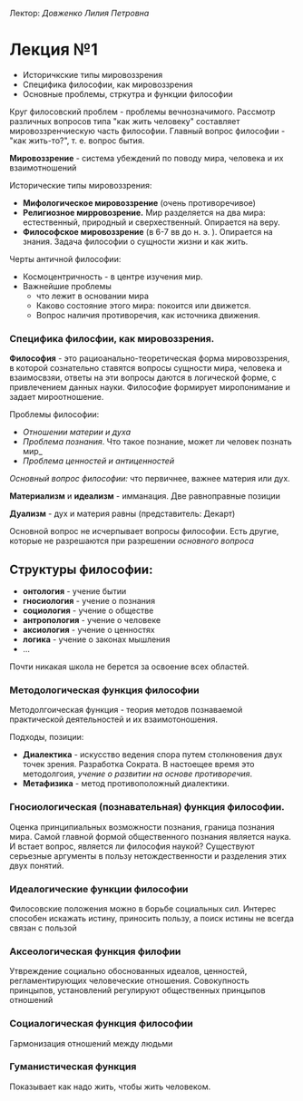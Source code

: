 Лектор: _Довженко Лилия Петровна_

# Лекция №1

-   Историчкские типы мировоззрения
-   Специфика философии, как мировоззрения
-   Основные проблемы, стркутра и функции философии

Круг филосовский проблем - проблемы вечнозначимого. Рассмотр различных вопросов типа "как жить человеку" составляет мировоззренчиескую часть философии.
Главный вопрос философии - "как жить-то?", т. е. вопрос бытия.

__Мировоззрение__ - система убеждений по поводу мира, человека и их взаимотношений

Исторические типы мировоззрения:
-   __Мифологическое мировоззрение__ (очень противоречивое)
-   __Религиозное мирровозрение.__ Мир разделяется на два мира: естественный, природный и сверхественный. Опирается на веру.
-   __Философское мировоззрение__ (в 6-7 вв до н. э. ). Опирается на знания. Задача философии о сущности жизни и как жить.

Черты античной философии:
-   Космоцентричность - в центре изучения мир.
-   Важнейшие проблемы
    -   что лежит в основании мира
    -   Каково состояние этого мира: покоится или движется.
    -   Вопрос наличия противоречия, как источника движения.

### Специфика филосфии, как мировоззрения.

__Философия__ - это рациоанально-теоретическая форма мировоззрения, в которой сознательно ставятся вопросы сущности мира, человека и взаимосвзяи, ответы на эти вопросы даются в логической форме, с привлечением данных науки. Философие формирует миропонимание и задает мироотношение.

Проблемы философии:
-   _Отношении материи и духа_
-   _Проблема познания_. Что такое познание, может ли человек познать мир_
-   _Проблема ценностей и антиценностей_

_Основный вопрос философии:_ что первичнее, важнее материя или дух.

__Материализм__ и __идеализм__ - имманация. Две равноправные позиции

__Дуализм__ - дух и материя равны (представитель: Декарт)

Основной вопрос не исчерпывает вопросы философии. Есть другие, которые не разрешаются при разрешении _основного вопроса_

## Структуры философии:
-   __онтология__ - учение бытии
-   __гносиология__ - учение о познания
-   __социология__ - учение о обществе
-   __антропология__ - учение о человеке
-   __аксиология__ - учение о ценностях
-   __логика__ - учение о законах мышления
-   ...

Почти никакая школа не берется за освоение всех областей.

### Методологическая функция философии
Методолгоическая функция - теория методов познаваемой практической деятельностей и их взаимотоношения.

Подходы, позиции:
-   __Диалектика__ - искусство ведения спора путем столкновения двух точек зрения. Разработка Сократа. В настоещее время это методолгоия, _учение о развитии на основе противоречия_.
-   __Метафизика__ - метод противоположный диалектики.

### Гносиологическая (познавательная) функция философии.
Оценка принципиальных возможности познания, граница познания мира. Самой главной формой общественного познания является наука. И встает вопрос, является ли философия наукой? Существуют серьезные аргументы в пользу нетождественности и разделения этих двух понятий.

### Идеалогические функции философии
Филосовские положения можно в борьбе социальных сил. Интерес способен искажать истину, приносить пользу, а поиск истины не всегда связан с пользой

### Аксеологическая функция филофии
Утвреждение социально обоснованных идеалов, ценностей, регламентирующих человеческие отношения. Совокупность принцыпов, установлений регулируют общественных принцыпов отношений

### Социалогическая функция философии
Гармонизация отношений между людьми

### Гуманистическая функция
Показывает как надо жить, чтобы жить человеком.
